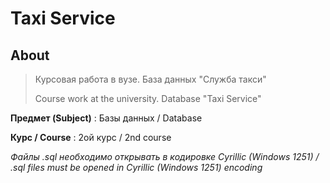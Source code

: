 # Taxi Service

## About

> Курсовая работа в вузе. База данных "Служба такси"
>
> Course work at the university. Database "Taxi Service"

**Предмет (Subject)** :  Базы данных / Database

**Курс / Course** : 2ой курс / 2nd course

_Файлы .sql необходимо открывать в кодировке Cyrillic (Windows 1251) / .sql files must be opened in Cyrillic (Windows 1251) encoding_
